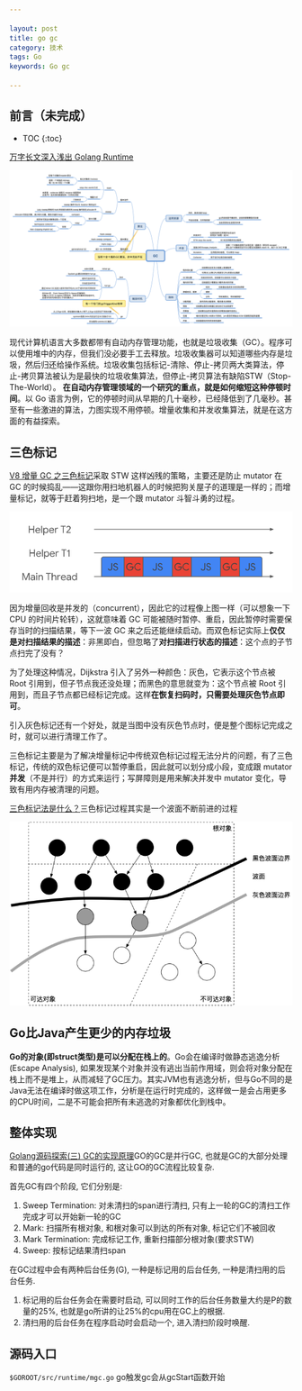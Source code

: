 ```yaml
---

layout: post
title: go gc
category: 技术
tags: Go
keywords: Go gc

---
```


## 前言（未完成）

* TOC
{:toc}

[万字长文深入浅出 Golang Runtime](https://zhuanlan.zhihu.com/p/95056679)

![](/public/upload/jvm/gc.png)

现代计算机语言大多数都带有自动内存管理功能，也就是垃圾收集（GC）。程序可以使用堆中的内存，但我们没必要手工去释放。垃圾收集器可以知道哪些内存是垃圾，然后归还给操作系统。垃圾收集包括标记-清除、停止-拷贝两大类算法，停止-拷贝算法被认为是最快的垃圾收集算法，但停止-拷贝算法有缺陷STW（Stop-The-World）。 **在自动内存管理领域的一个研究的重点，就是如何缩短这种停顿时间**。以 Go 语言为例，它的停顿时间从早期的几十毫秒，已经降低到了几毫秒。甚至有一些激进的算法，力图实现不用停顿。增量收集和并发收集算法，就是在这方面的有益探索。

## 三色标记

[V8 增量 GC 之三色标记](https://malcolmyu.github.io/2019/07/07/Tri-Color-Marking/)采取 STW 这样凶残的策略，主要还是防止 mutator 在 GC 的时候捣乱——这跟你用扫地机器人的时候把狗关屋子的道理是一样的；而增量标记，就等于赶着狗扫地，是一个跟 mutator 斗智斗勇的过程。

![](/public/upload/basic/tri_color_marking.svg)

因为增量回收是并发的（concurrent），因此它的过程像上图一样（可以想象一下 CPU 的时间片轮转），这就意味着 GC 可能被随时暂停、重启，因此暂停时需要保存当时的扫描结果，等下一波 GC 来之后还能继续启动。而双色标记实际上**仅仅是对扫描结果的描述**：非黑即白，但忽略了**对扫描进行状态的描述**：这个点的子节点扫完了没有？

为了处理这种情况，Dijkstra 引入了另外一种颜色：灰色，它表示这个节点被 Root 引用到，但子节点我还没处理；而黑色的意思就变为：这个节点被 Root 引用到，而且子节点都已经标记完成。这样**在恢复扫码时，只需要处理灰色节点即可**。

引入灰色标记还有一个好处，就是当图中没有灰色节点时，便是整个图标记完成之时，就可以进行清理工作了。

三色标记主要是为了解决增量标记中传统双色标记过程无法分片的问题，有了三色标记，传统的双色标记便可以暂停重启，因此就可以划分成小段，变成跟 mutator **并发**（不是并行）的方式来运行；写屏障则是用来解决并发中 mutator 变化，导致有用内存被清理的问题。

[三色标记法是什么？](https://www.bookstack.cn/read/qcrao-Go-Questions/spilt.4.GC-GC.md)三色标记过程其实是一个波面不断前进的过程

![](/public/upload/basic/tri_color_ripple.png)

## Go比Java产生更少的内存垃圾

**Go的对象(即struct类型)是可以分配在栈上的**。Go会在编译时做静态逃逸分析(Escape Analysis), 如果发现某个对象并没有逃出当前作用域，则会将对象分配在栈上而不是堆上，从而减轻了GC压力。其实JVM也有逃逸分析，但与Go不同的是Java无法在编译时做这项工作，分析是在运行时完成的，这样做一是会占用更多的CPU时间，二是不可能会把所有未逃逸的对象都优化到栈中。

## 整体实现

[Golang源码探索(三) GC的实现原理](https://www.cnblogs.com/zkweb/p/7880099.html)GO的GC是并行GC, 也就是GC的大部分处理和普通的go代码是同时运行的, 这让GO的GC流程比较复杂.

首先GC有四个阶段, 它们分别是:

1. Sweep Termination: 对未清扫的span进行清扫, 只有上一轮的GC的清扫工作完成才可以开始新一轮的GC
2. Mark: 扫描所有根对象, 和根对象可以到达的所有对象, 标记它们不被回收
3. Mark Termination: 完成标记工作, 重新扫描部分根对象(要求STW)
4. Sweep: 按标记结果清扫span

在GC过程中会有两种后台任务(G), 一种是标记用的后台任务, 一种是清扫用的后台任务.
1. 标记用的后台任务会在需要时启动, 可以同时工作的后台任务数量大约是P的数量的25%, 也就是go所讲的让25%的cpu用在GC上的根据.
2. 清扫用的后台任务在程序启动时会启动一个, 进入清扫阶段时唤醒.

## 源码入口

`$GOROOT/src/runtime/mgc.go` go触发gc会从gcStart函数开始

